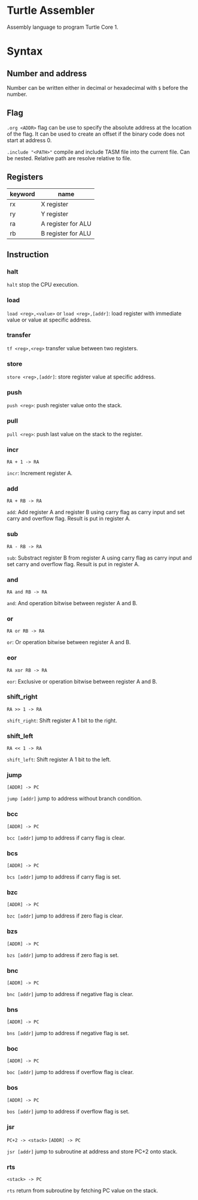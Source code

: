 # Turtle Assembler

Assembly language to program Turtle Core 1.

# Syntax

## Number and address

Number can be written either in decimal or hexadecimal with `$` before the number.

## Flag

`.org <ADDR>` flag can be use to specify the absolute address at the location of the flag. It can be used to create an offset if the binary code does not start at address 0.

`.include "<PATH>"` compile and include TASM file into the current file. Can be nested. Relative path are resolve relative to file.

## Registers

keyword|name
--|--
rx|X register
ry|Y register
ra|A register for ALU
rb|B register for ALU

## Instruction

### halt

`halt` stop the CPU execution.

### load

`load <reg>,<value>` or `load <reg>,[addr]`: load register with immediate value or value at specific address.

### transfer

`tf <reg>,<reg>` transfer value between two registers.

### store

`store <reg>,[addr]`: store register value at specific address.

### push

`push <reg>`: push register value onto the stack.

### pull

`pull <reg>`: push last value on the stack to the register.

### incr

`RA + 1 -> RA`

`incr`: Increment register A.

### add

`RA + RB -> RA`

`add`: Add register A and register B using carry flag as carry input and set carry and overflow flag. Result is put in register A.

### sub

`RA - RB -> RA`

`sub`: Substract register B from register A using carry flag as carry input and set carry and overflow flag. Result is put in register A.

### and

`RA and RB -> RA`

`and`: And operation bitwise between register A and B.

### or

`RA or RB -> RA`

`or`: Or operation bitwise between register A and B.

### eor

`RA xor RB -> RA`

`eor`: Exclusive or operation bitwise between register A and B.

### shift_right

`RA >> 1 -> RA`

`shift_right`: Shift register A 1 bit to the right.

### shift_left

`RA << 1 -> RA`

`shift_left`: Shift register A 1 bit to the left.

### jump

`[ADDR] -> PC`

`jump [addr]` jump to address without branch condition.

### bcc

`[ADDR] -> PC`

`bcc [addr]` jump to address if carry flag is clear.

### bcs

`[ADDR] -> PC`

`bcs [addr]` jump to address if carry flag is set.

### bzc

`[ADDR] -> PC`

`bzc [addr]` jump to address if zero flag is clear.

### bzs

`[ADDR] -> PC`

`bzs [addr]` jump to address if zero flag is set.

### bnc

`[ADDR] -> PC`

`bnc [addr]` jump to address if negative flag is clear.

### bns

`[ADDR] -> PC`

`bns [addr]` jump to address if negative flag is set.

### boc

`[ADDR] -> PC`

`boc [addr]` jump to address if overflow flag is clear.

### bos

`[ADDR] -> PC`

`bos [addr]` jump to address if overflow flag is set.

### jsr

`PC+2 -> <stack>`
`[ADDR] -> PC`

`jsr [addr]` jump to subroutine at address and store PC+2 onto stack.

### rts

`<stack> -> PC`

`rts` return from subroutine by fetching PC value on the stack.
